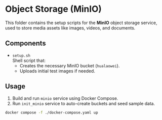# Object Storage (MinIO)

This folder contains the setup scripts for the **MinIO** object storage service, used to store media assets like images, videos, and documents.

## Components

- `setup.sh`  
  Shell script that:
  - Creates the necessary MinIO bucket (`hualaowei`).
  - Uploads initial test images if needed.

## Usage

1. Build and run `minio` service using Docker Compose.
2. Run `init_minio` service to auto-create buckets and seed sample data.

```bash
docker compose -f ./docker-compose.yaml up
